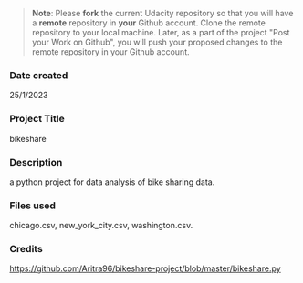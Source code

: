 >**Note**: Please **fork** the current Udacity repository so that you will have a **remote** repository in **your** Github account. Clone the remote repository to your local machine. Later, as a part of the project "Post your Work on Github", you will push your proposed changes to the remote repository in your Github account.

### Date created
25/1/2023

### Project Title
bikeshare

### Description
a python project for data analysis of bike sharing data.

### Files used
chicago.csv, new_york_city.csv, washington.csv.

### Credits
https://github.com/Aritra96/bikeshare-project/blob/master/bikeshare.py
